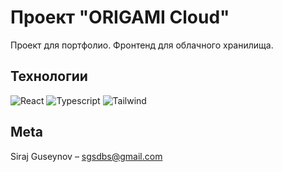 # Проект "ORIGAMI Cloud"

Проект для портфолио. Фронтенд для облачного хранилища.

## Технологии

![React](https://img.shields.io/badge/-React-090909?style=for-the-badge&logo=React)
![Typescript](https://img.shields.io/badge/-Typescript-090909?style=for-the-badge&logo=Typescript)
![Tailwind](https://img.shields.io/badge/-Tailwind-090909?style=for-the-badge&logo=Tailwind)



## Meta

Siraj Guseynov  – sgsdbs@gmail.com
